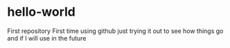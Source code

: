 # hello-world
First repository
First time using github
just trying it out to see how things go and if I will use in the future
